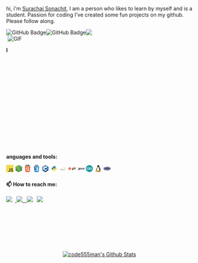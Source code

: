 hi, i'm [Surachai Sonachit](https://facebook.com/surachai420), I am a person who likes to learn by myself and is a student. Passion for coding I've created some fun projects on my github. Please follow along.

  
<img align="left" src="https://img.shields.io/github/stars/code555man?label=Stars&style=social" alt="GitHub Badge"/>
<a href="https://github.com/code555man?tab=followers">
    <img
    align="left"
    src="https://img.shields.io/github/followers/code555man?label=Followers&style=social"
    alt="GitHub Badge"/>
</a>

<a href="https://github.com/code555man">
  <img align="left" src="https://komarev.com/ghpvc/?username=code555man"/>
</a>

<br/>


  <img align="right" alt="GIF" src="https://github.com/abhisheknaiidu/abhisheknaiidu/blob/master/code.gif?raw=true" width="500" height="320" />

  <br/>
  
**languages and tools:**  

<code><img height="20" src="https://raw.githubusercontent.com/github/explore/80688e429a7d4ef2fca1e82350fe8e3517d3494d/topics/javascript/javascript.png"></code>
<code><img height="20" src="https://raw.githubusercontent.com/github/explore/80688e429a7d4ef2fca1e82350fe8e3517d3494d/topics/nodejs/nodejs.png"></code>
<code><img height="20" src="https://raw.githubusercontent.com/github/explore/80688e429a7d4ef2fca1e82350fe8e3517d3494d/topics/html/html.png"></code>
<code><img height="20" src="https://raw.githubusercontent.com/github/explore/80688e429a7d4ef2fca1e82350fe8e3517d3494d/topics/css/css.png"></code>
<code><img height="20" src="https://raw.githubusercontent.com/github/explore/80688e429a7d4ef2fca1e82350fe8e3517d3494d/topics/cpp/cpp.png"></code>
<code><img height="20" src="https://raw.githubusercontent.com/github/explore/80688e429a7d4ef2fca1e82350fe8e3517d3494d/topics/python/python.png"></code>
<code><img height="20" src="https://raw.githubusercontent.com/github/explore/80688e429a7d4ef2fca1e82350fe8e3517d3494d/topics/mysql/mysql.png"></code>
<code><img height="20" src="https://raw.githubusercontent.com/github/explore/80688e429a7d4ef2fca1e82350fe8e3517d3494d/topics/git/git.png"></code>
<code><img height="20" src="https://raw.githubusercontent.com/github/explore/80688e429a7d4ef2fca1e82350fe8e3517d3494d/topics/bash/bash.png"></code>
<code><img height="20" src="https://raw.githubusercontent.com/github/explore/80688e429a7d4ef2fca1e82350fe8e3517d3494d/topics/arduino/arduino.png"></code>
<code><img height="20" src="https://raw.githubusercontent.com/github/explore/80688e429a7d4ef2fca1e82350fe8e3517d3494d/topics/linux/linux.png"></code>
<code><img height="20" src="https://raw.githubusercontent.com/github/explore/80688e429a7d4ef2fca1e82350fe8e3517d3494d/topics/php/php.png"></code>

#### 📫 How to reach me:
  
 [<img src="https://img.icons8.com/fluent/48/000000/facebook-new.png" width="3.5%"/>](https://www.facebook.com/surachai420/)  &nbsp;<a href="mailto:surachaibth@gmail.com"> <img src="https://img.icons8.com/fluent/48/000000/gmail.png" width="3.5%"/> &nbsp; [<img src="https://github.com/sciencepal/sciencepal/blob/master/assets/discord-round.svg" width="3.5%"/>](https://discord.gg/MnUUbHe) &nbsp; [<img src="https://img.icons8.com/fluent/48/000000/youtube-play.png" width="3.5%"/>](https://www.youtube.com/channel/UCUGNo73279JiZ0Gd7E_exDg)

<br/>
<br/>
<br/>
<br/>
<br/>
<br/>

  
<p align="center">
  <a href="https://github.com/code555man">
    <img alt="code555man's Github Stats" src="https://github-readme-stats.vercel.app/api?username=code555man&show_icons=true&count_private=true&theme=react&bg_color=151515"/>
  </a>
<p/>
